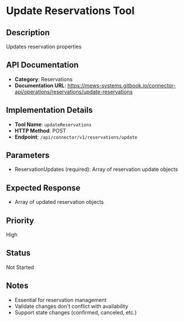 # Update Reservations Tool

## Description
Updates reservation properties

## API Documentation
- **Category**: Reservations
- **Documentation URL**: https://mews-systems.gitbook.io/connector-api/operations/reservations/update-reservations

## Implementation Details
- **Tool Name**: `updateReservations`
- **HTTP Method**: POST
- **Endpoint**: `/api/connector/v1/reservations/update`

## Parameters
- ReservationUpdates (required): Array of reservation update objects

## Expected Response
- Array of updated reservation objects

## Priority
High

## Status
Not Started

## Notes
- Essential for reservation management
- Validate changes don't conflict with availability
- Support state changes (confirmed, canceled, etc.) 